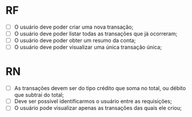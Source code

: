 # RF
- [ ] O usuário deve poder criar uma nova transação;
- [ ] O usuário deve poder listar todas as transações que já ocorreram;
- [ ] O usuário deve poder obter um resumo da conta;
- [ ] O usuário deve poder visualizar uma única transação única;

# RN
- [ ] As transações devem ser do tipo crédito que soma no total, ou débito que subtrai do total;
- [ ] Deve ser possível identificarmos o usuário entre as requisições;
- [ ] O usuário pode visualizar apenas as transações das quais ele criou;
